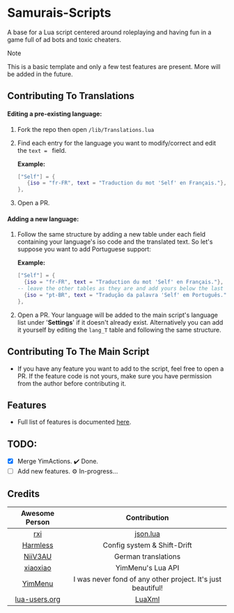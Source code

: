 # Samurais-Scripts
A base for a Lua script centered around roleplaying and having fun in a game full of ad bots and toxic cheaters.

> [!NOTE]
> This is a basic template and only a few test features are present. More will be added in the future.

## Contributing To Translations
#### Editing a pre-existing language:
1. Fork the repo then open `/lib/Translations.lua`
2. Find each entry for the language you want to modify/correct and edit the `text = ` field.
   
   **Example:**
     ```lua
     ["Self"] = {
        {iso = "fr-FR", text = "Traduction du mot 'Self' en Français."},
     },
     ```
3. Open a PR.
#### Adding a new language:
1. Follow the same structure by adding a new table under each field containing your language's iso code and the translated text. So let's suppose you want to add Portuguese support:

   **Example:**
     ```lua
     ["Self"] = {
       {iso = "fr-FR", text = "Traduction du mot 'Self' en Français."},
     -- leave the other tables as they are and add yours below the last one:
       {iso = "pt-BR", text = "Tradução da palavra 'Self' em Português."},
     },
     ```
2. Open a PR. Your language will be added to the main script's language list under '**Settings**' if it doesn't already exist. Alternatively you can add it yourself by editing the `lang_T` table and following the same structure.

## Contributing To The Main Script
- If you have any feature you want to add to the script, feel free to open a PR. If the feature code is not yours, make sure you have permission from the author before contributing it.

## Features

- Full list of features is documented [here](FEATURES.md).

## TODO:

- [x] Merge YimActions. ✔️ Done.
- [ ] Add new features. ⚙️ In-progress...

## Credits

| Awesome Person                                | Contribution                                                |
|     :---:                                     | :---:                                                       |
| [rxi](https://github.com/rxi)                 | [json.lua](https://github.com/rxi/json.lua)                 |
| [Harmless](https://github.com/harmless05)     | Config system & Shift-Drift                                 |
| [NiiV3AU](https://github.com/NiiV3AU)         | German translations                                         |
| [xiaoxiao](https://github.com/xiaoxiao921)    | YimMenu's Lua API                                           |
| [YimMenu](https://github.com/YimMenu/YimMenu) | I was never fond of any other project. It's just beautiful! |
| [lua-users.org](http://lua-users.org/)        | [LuaXml](http://lua-users.org/wiki/LuaXml)                  |
